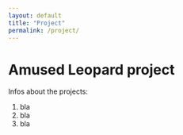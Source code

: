 ```yaml
---
layout: default
title: "Project"
permalink: /project/
---
```


# Amused Leopard project

Infos about the projects:

1. bla
1. bla
1. bla